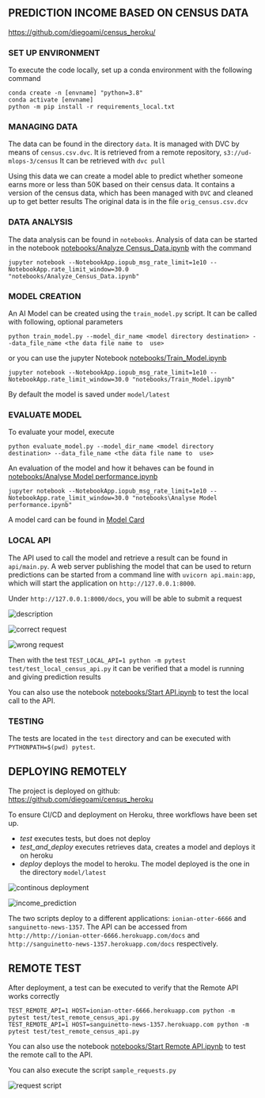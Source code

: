 ## PREDICTION INCOME BASED ON CENSUS DATA

https://github.com/diegoami/census_heroku/

### SET UP ENVIRONMENT
To execute the code locally, set up a conda environment with the following command

```
conda create -n [envname] "python=3.8" 
conda activate [envname]
python -m pip install -r requirements_local.txt
```

### MANAGING DATA

The data can be found in the directory `data`. It is managed with DVC by means of `census.csv.dvc`.
It is retrieved from a remote repository, `s3://ud-mlops-3/census`
It can be retrieved with `dvc pull`

Using this data we can create a model able to predict whether someone earns more or less than 50K based on their census data.
It contains a version of the census data, which has been managed with `DVC` and cleaned up to get better results
The original data is in the file `orig_census.csv.dcv`

### DATA ANALYSIS

The data analysis can be found in `notebooks`.
Analysis of data can be started in the notebook [notebooks/Analyze Census_Data.ipynb](notebooks/Analyze_Census_Data.ipynb) with the command

```
jupyter notebook --NotebookApp.iopub_msg_rate_limit=1e10 --NotebookApp.rate_limit_window=30.0 "notebooks/Analyze_Census_Data.ipynb"
```

### MODEL CREATION

An AI Model can be created using the `train_model.py` script. It can be called with following, optional parameters

```
python train_model.py --model_dir_name <model directory destination> --data_file_name <the data file name to  use>
```


or you can use the jupyter Notebook  [notebooks/Train_Model.ipynb](notebooks/Train_Model.ipynb)

```
jupyter notebook --NotebookApp.iopub_msg_rate_limit=1e10 --NotebookApp.rate_limit_window=30.0 "notebooks/Train_Model.ipynb"
```

By default the model is saved under `model/latest`

### EVALUATE MODEL

To evaluate your model, execute

```
python evaluate_model.py --model_dir_name <model directory destination> --data_file_name <the data file name to  use>
```

An evaluation of the model and how it behaves can be found in [notebooks/Analyse Model performance.ipynb](notebooks/Analyse_Model_performance.ipynb)

```
jupyter notebook --NotebookApp.iopub_msg_rate_limit=1e10 --NotebookApp.rate_limit_window=30.0 "notebooks\Analyse Model performance.ipynb"
```

A model card can be found in [Model Card](model_card.md)

### LOCAL API



The API used to call the model and retrieve a result can be found in `api/main.py`.
A web server publishing the model that can be used to return predictions can be started from a command line with `uvicorn api.main:app`,  
which will start the application on `http://127.0.0.1:8000`.

Under `http://127.0.0.1:8000/docs`, you will be able to submit a request

![description](images/call_1.jpg)

![correct request](images/call_response_1.png)

![wrong request](images/call_response_2.png)

Then with the test `TEST_LOCAL_API=1 python -m pytest test/test_local_census_api.py` it can be verified that a model is running and giving prediction results

You can also use the notebook [notebooks/Start API.ipynb](notebooks/Start_API.ipynb) to test the local call to the API.

### TESTING

The tests are located in the `test` directory and can be executed with `PYTHONPATH=$(pwd) pytest`.


## DEPLOYING REMOTELY

The project is deployed on github: https://github.com/diegoami/census_heroku

To ensure CI/CD and deployment on Heroku, three workflows have been set up.

* _test_ executes tests, but does not deploy
* _test_and_deploy_ executes retrieves data, creates a model and deploys it on heroku
* _deploy_ deploys the model to heroku. The model deployed is the one in the directory `model/latest`

![continous deployment](images/continuous_deloyment.png)

![income_prediction](images/income_prediction.png)

The two scripts deploy to a different applications: ```ionian-otter-6666``` and ```sanguinetto-news-1357```.
The API can be accessed from `http://http://ionian-otter-6666.herokuapp.com/docs` and  `http://sanguinetto-news-1357.herokuapp.com/docs` respectively.

## REMOTE TEST

After deployment, a test can be executed to verify that the Remote API works correctly

```
TEST_REMOTE_API=1 HOST=ionian-otter-6666.herokuapp.com python -m pytest test/test_remote_census_api.py
TEST_REMOTE_API=1 HOST=sanguinetto-news-1357.herokuapp.com python -m pytest test/test_remote_census_api.py
```


You can also use the notebook [notebooks/Start Remote API.ipynb](notebooks/Start_Remote_API.ipynb) to test the remote call to the API.

You can also execute the script `sample_requests.py`

![request script](images/live_post.png)
